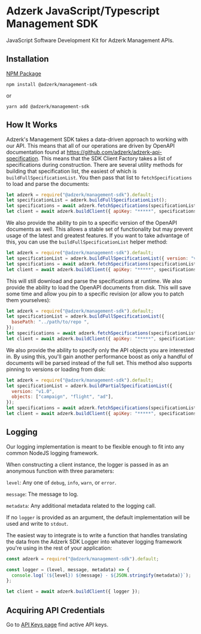 # Adzerk JavaScript/Typescript Management SDK

JavaScript Software Development Kit for Adzerk Management APIs.

## Installation

[NPM Package](https://www.npmjs.com/package/@adzerk/management-sdk)

```shell
npm install @adzerk/management-sdk
```

or

```shell
yarn add @adzerk/management-sdk
```

## How It Works

Adzerk's Management SDK takes a data-driven approach to working with our API. This means that all of our operations are driven by OpenAPI documentation found at https://github.com/adzerk/adzerk-api-specification. This means that the SDK Client Factory takes a list of specifications during construction. There are several utility methods for building that specification list, the easiest of which is `buildFullSpecificationList`. You then pass that list to `fetchSpecifications` to load and parse the documents:

```js
let adzerk = require("@adzerk/management-sdk").default;
let specificationList = adzerk.buildFullSpecificationList();
let specifications = await adzerk.fetchSpecifications(specificationList);
let client = await adzerk.buildClient({ apiKey: "*****", specifications });
```

We also provide the ability to pin to a specific version of the OpenAPI documents as well. This allows a stable set of functionality but may prevent usage of the latest and greatest features. If you want to take advantage of this, you can use the `buildFullSpecificationList` helper method:

```js
let adzerk = require("@adzerk/management-sdk").default;
let specificationList = adzerk.buildFullSpecificationList({ version: "v1.0" });
let specifications = await adzerk.fetchSpecifications(specificationList);
let client = await adzerk.buildClient({ apiKey: "*****", specifications });
```

This will still download and parse the specifications at runtime. We also provide the ability to load the OpenAPI documents from disk. This will save some time and allow you pin to a specific revision (or allow you to patch them yourselves):

```js
let adzerk = require("@adzerk/management-sdk").default;
let specificationList = adzerk.buildFullSpecificationList({
  basePath: "../path/to/repo ",
});
let specifications = await adzerk.fetchSpecifications(specificationList);
let client = await adzerk.buildClient({ apiKey: "*****", specifications });
```

We also provide the ability to specify only the API objects you are interested in. By using this, you'll gain another performance boost as only a handful of documents will be parsed instead of the full set. This method also supports pinning to versions or loading from disk:

```js
let adzerk = require("@adzerk/management-sdk").default;
let specificationList = adzerk.buildPartialSpecificationList({
  version: "v1.0",
  objects: ["campaign", "flight", "ad"],
});
let specifications = await adzerk.fetchSpecifications(specificationList);
let client = await adzerk.buildClient({ apiKey: "*****", specifications });
```

## Logging

Our logging implementation is meant to be flexible enough to fit into any common NodeJS logging framework.

When constructing a client instance, the logger is passed in as an anonymous function with three parameters:

`level`: Any one of `debug`, `info`, `warn`, or `error`.

`message`: The message to log.

`metadata`: Any additional metadata related to the logging call.

If no `logger` is provided as an argument, the default implementation will be used and write to `stdout`.

The easiest way to integrate is to write a function that handles translating the data from the Adzerk SDK Logger into whatever logging framework you're using in the rest of your application:

```js
const adzerk = require("@adzerk/management-sdk").default;

const logger = (level, message, metadata) => {
  console.log(`(${level}) ${message} - ${JSON.stringify(metadata)}`);
};

let client = await adzerk.buildClient({ logger });
```

## Acquiring API Credentials

Go to [API Keys page](https://app.adzerk.com/#!/api-keys/) find active API keys.
